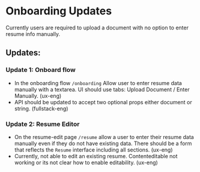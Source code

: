 # Onboarding Updates

Currently users are required to upload a document with no option to enter resume info manually.

## Updates:

### Update 1: Onboard flow
- In the onboarding flow `/onboarding` Allow user to enter resume data manually with a textarea. UI should use tabs: Upload Document / Enter Manually. (ux-eng)
- API should be updated to accept two optional props either document or string. (fullstack-eng)

### Update 2: Resume Editor
- On the resume-edit page `/resume` allow a user to enter their resume data manually even if they do not have existing data. There should be a form that reflects the `Resume` interface including all sections. (ux-eng)
- Currently, not able to edit an existing resume. Contenteditable not working or its not clear how to enable editability. (ux-eng)
